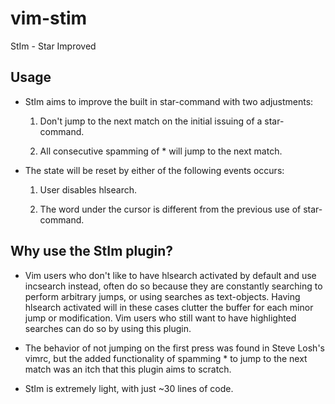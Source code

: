 vim-stim
=======

StIm - Star Improved

## Usage

* StIm aims to improve the built in star-command with two adjustments:

    1. Don't jump to the next match on the initial issuing of a star-command.

    2. All consecutive spamming of * will jump to the next match.

* The state will be reset by either of the following events occurs:

    1. User disables hlsearch.

    2. The word under the cursor is different from the previous use of star-command.

## Why use the StIm plugin?

* Vim users who don't like to have hlsearch activated by default and use
incsearch instead, often do so because they are constantly searching
to perform arbitrary jumps, or using searches as text-objects. Having
hlsearch activated will in these cases clutter the buffer for each minor
jump or modification. Vim users who still want to have highlighted
searches can do so by using this plugin.

* The behavior of not jumping on the first press was found in Steve Losh's
vimrc, but the added functionality of spamming * to jump to the next match
was an itch that this plugin aims to scratch.

* StIm is extremely light, with just ~30 lines of code.
